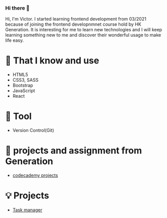 ### Hi there 👋

<!--
**VictorTung/VictorTung** is a ✨ _special_ ✨ repository because its `README.md` (this file) appears on your GitHub profile.

Here are some ideas to get you started:

- 🔭 I’m currently working on ...
- 🌱 I’m currently learning ...
- 👯 I’m looking to collaborate on ...
- 🤔 I’m looking for help with ...
- 💬 Ask me about ...
- 📫 How to reach me: ...
- 😄 Pronouns: ...
- ⚡ Fun fact: ...
-->
Hi, I'm Victor. I started learning frontend development from 03/2021 because of joining the frontend developnmnet course hold by HK Generation. It is interesting for me to learn new technologies and I will keep learning something new to me and discover their wonderful usage to make life easy. 

# 🧠 That I know and use
* HTML5
* CSS3, SASS
* Bootstrap
* JavaScript
* React

# 🔧 Tool
* Version Control(Git)

# 🔗 projects and assignment from Generation 
* [codecademy projects](https://github.com/VictorTung/gen-c01-exercises)

# 💡 Projects
* [Task manager](https://github.com/VictorTung/Group-project)
